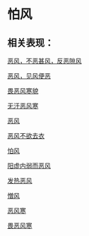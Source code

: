 # 怕风## 相关表现： [恶风，不恶甚风，反恶隙风](https://www.gmzyjc.com/search/result?wd=恶风，不恶甚风，反恶隙风)[恶风，见风便恶](https://www.gmzyjc.com/search/result?wd=恶风，见风便恶)[畏恶风寒貌](https://www.gmzyjc.com/search/result?wd=畏恶风寒貌)[无汗恶风寒](https://www.gmzyjc.com/search/result?wd=无汗恶风寒)[恶风](https://www.gmzyjc.com/search/result?wd=恶风)[恶风不欲去衣](https://www.gmzyjc.com/search/result?wd=恶风不欲去衣)[怕风](https://www.gmzyjc.com/search/result?wd=怕风)[阳虚内弱而恶风](https://www.gmzyjc.com/search/result?wd=阳虚内弱而恶风)[发热恶风](https://www.gmzyjc.com/search/result?wd=发热恶风)[憎风](https://www.gmzyjc.com/search/result?wd=憎风)[恶风寒](https://www.gmzyjc.com/search/result?wd=恶风寒)[畏恶风寒](https://www.gmzyjc.com/search/result?wd=畏恶风寒)